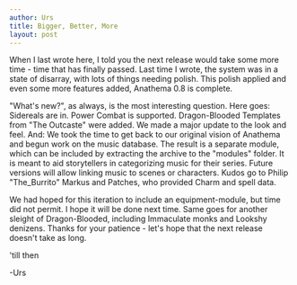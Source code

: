 ```yaml
---
author: Urs
title: Bigger, Better, More
layout: post
---
```


When I last wrote here, I told you the next release would take some more time - time that has finally passed. Last time I wrote, the system was in a state of disarray, with lots of things needing polish. This polish applied and even some more features added, Anathema 0.8 is complete.

"What's new?", as always, is the most interesting question. Here goes: Sidereals are in. Power Combat is supported. Dragon-Blooded Templates from "The Outcaste" were added. We made a major update to the look and feel.
And: We took the time to get back to our original vision of Anathema and begun work on the music database. The result is a separate module, which can be included by extracting the archive to the "modules" folder. It is meant to aid storytellers in categorizing music for their series. Future versions will allow linking music to scenes or characters.
Kudos go to Philip "The_Burrito" Markus and Patches, who provided Charm and spell data.

We had hoped for this iteration to include an equipment-module, but time did not permit. I hope it will be done next time. Same goes for another sleight of Dragon-Blooded, including Immaculate monks and Lookshy denizens.
Thanks for your patience - let's hope that the next release doesn't take as long.

'till then

-Urs